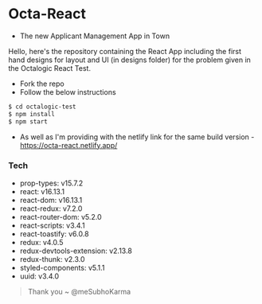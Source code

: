 # Octa-React
- The new Applicant Management App in Town

Hello, here's the repository containing the React App including the first hand designs for layout and UI (in designs folder) for the problem given in the Octalogic React Test.

- Fork the repo
- Follow the below instructions

```sh
$ cd octalogic-test
$ npm install
$ npm start
```

- As well as I'm providing with the netlify link for the same build version - https://octa-react.netlify.app/

### Tech

- prop-types: v15.7.2
- react: v16.13.1
- react-dom: v16.13.1
- react-redux: v7.2.0
- react-router-dom: v5.2.0
- react-scripts: v3.4.1
- react-toastify: v6.0.8
- redux: v4.0.5
- redux-devtools-extension: v2.13.8
- redux-thunk: v2.3.0
- styled-components: v5.1.1
- uuid: v3.4.0

> Thank you ~ @meSubhoKarma
